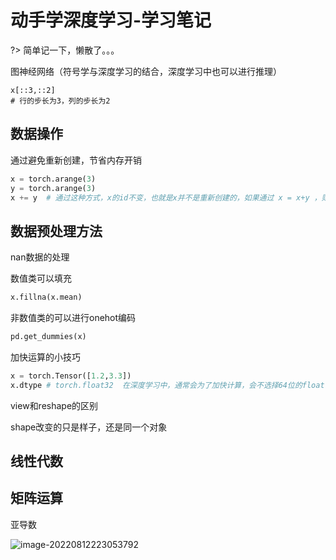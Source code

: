 # 动手学深度学习-学习笔记

?> 简单记一下，懒散了。。。

图神经网络（符号学与深度学习的结合，深度学习中也可以进行推理）

```
x[::3,::2]
# 行的步长为3，列的步长为2
```

## 数据操作

通过避免重新创建，节省内存开销

```python
x = torch.arange(3)
y = torch.arange(3)
x += y  # 通过这种方式，x的id不变，也就是x并不是重新创建的，如果通过 x = x+y ，则前后的x的id不同
```

## 数据预处理方法

nan数据的处理

数值类可以填充

```python
x.fillna(x.mean)
```

非数值类的可以进行onehot编码

```python
pd.get_dummies(x)	
```

加快运算的小技巧

```python
x = torch.Tensor([1.2,3.3])
x.dtype # torch.float32  在深度学习中，通常会为了加快计算，会不选择64位的float，而选择32位的float 
```



view和reshape的区别



shape改变的只是样子，还是同一个对象

## 线性代数



## 矩阵运算

亚导数



![image-20220812223053792](C:%5CUsers%5Cy2554%5CAppData%5CRoaming%5CTypora%5Ctypora-user-images%5Cimage-20220812223053792.png)



